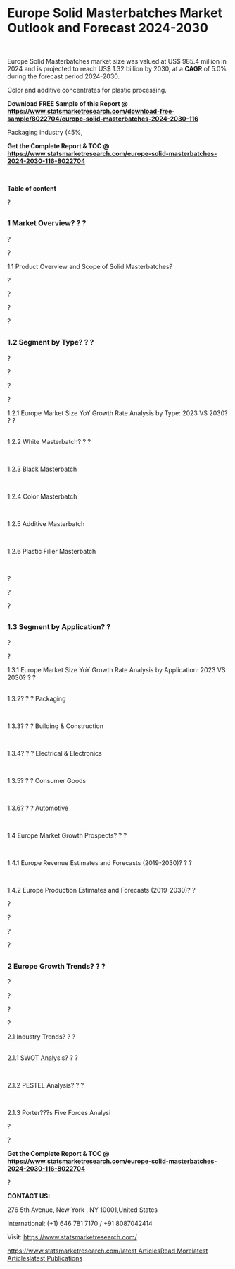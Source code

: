 <h1>Europe Solid Masterbatches Market Outlook and Forecast 2024-2030</h1><br/><p>Europe Solid Masterbatches market size was valued at US$ 985.4 million in 2024 and is projected to reach US$ 1.32 billion by 2030, at a <strong>CAGR</strong> of 5.0% during the forecast period 2024-2030.</p>
 
 
 
 <p>Color and additive concentrates for plastic processing.</p>
 
 
 
 <p><strong>Download FREE Sample of this Report @ <a href="https://www.statsmarketresearch.com/download-free-sample/8022704/europe-solid-masterbatches-2024-2030-116">https://www.statsmarketresearch.com/download-free-sample/8022704/europe-solid-masterbatches-2024-2030-116</a></strong></p>
 
 
 
 <p>Packaging industry (45%,</p>
 
 
 
 <div><b>Get the Complete Report & TOC @ <a href="https://www.statsmarketresearch.com/europe-solid-masterbatches-2024-2030-116-8022704">https://www.statsmarketresearch.com/europe-solid-masterbatches-2024-2030-116-8022704</a></b></div>
 
 
 
 <p><br />
 
 <b>Table of content</b></p>
 
 
 
 <p>? </p>
 
 
 
 <h2><span style="font-size:16px"><strong>1 Market Overview? ? ? </strong></span></h2>
 
 
 
 <p>? </p>
 
 
 
 <p>? </p>
 
 
 
 <p>1.1 Product Overview and Scope of Solid Masterbatches? </p>
 
 
 
 <p>? </p>
 
 
 
 <p>? </p>
 
 
 
 <p>? </p>
 
 
 
 <p>? </p>
 
 
 
 <h2><strong><span style="font-size:16px">1.2 Segment by Type? ? ? </span></strong></h2>
 
 
 
 <p>? </p>
 
 
 
 <p>? </p>
 
 
 
 <p>? </p>
 
 
 
 <p>? </p>
 
 
 
 <p>1.2.1 Europe Market Size YoY Growth Rate Analysis by Type: 2023 VS 2030? ? ? <br />
 
 <br />
 
 1.2.2 White Masterbatch? ? ? <br />
 
 <br />
 
 1.2.3 Black Masterbatch<br />
 
 <br />
 
 1.2.4 Color Masterbatch<br />
 
 <br />
 
 1.2.5 Additive Masterbatch<br />
 
 <br />
 
 1.2.6 Plastic Filler Masterbatch<br />
 
 <br />
 
 ? </p>
 
 
 
 <p>? </p>
 
 
 
 <p>? </p>
 
 
 
 <h2><span style="font-size:16px"><strong>1.3 Segment by Application? ? </strong></span></h2>
 
 
 
 <p>? </p>
 
 
 
 <p>? </p>
 
 
 
 <p>1.3.1 Europe Market Size YoY Growth Rate Analysis by Application: 2023 VS 2030? ? ? <br />
 
 <br />
 
 1.3.2? ? ? Packaging<br />
 
 <br />
 
 1.3.3? ? ? Building & Construction<br />
 
 <br />
 
 1.3.4? ? ? Electrical & Electronics<br />
 
 <br />
 
 1.3.5? ? ? Consumer Goods<br />
 
 <br />
 
 1.3.6? ? ? Automotive<br />
 
 <br />
 
 1.4 Europe Market Growth Prospects? ? ? <br />
 
 <br />
 
 1.4.1 Europe Revenue Estimates and Forecasts (2019-2030)? ? ? <br />
 
 <br />
 
 1.4.2 Europe Production Estimates and Forecasts (2019-2030)? ? </p>
 
 
 
 <p>? </p>
 
 
 
 <p>? </p>
 
 
 
 <p>? </p>
 
 
 
 <p>? </p>
 
 
 
 <h2><span style="font-size:16px"><strong>2 Europe Growth Trends? ? ? </strong></span></h2>
 
 
 
 <p>? </p>
 
 
 
 <p>? </p>
 
 
 
 <p>? </p>
 
 
 
 <p>? </p>
 
 
 
 <p>2.1 Industry Trends? ? ? <br />
 
 <br />
 
 2.1.1 SWOT Analysis? ? ? <br />
 
 <br />
 
 2.1.2 PESTEL Analysis? ? ? <br />
 
 <br />
 
 2.1.3 Porter???s Five Forces Analysi</p>
 
 
 
 <p>? </p>
 
 
 
 <p>? </p>
 
 
 
 <div><b>Get the Complete Report & TOC @ <a href="https://www.statsmarketresearch.com/europe-solid-masterbatches-2024-2030-116-8022704">https://www.statsmarketresearch.com/europe-solid-masterbatches-2024-2030-116-8022704</a></b></div>
 
 
 
 <p>? </p>
 
 
 
 <p><b>CONTACT US:</b><br />
 
 276 5th Avenue, New York , NY 10001,United States<br />
 
 International: (+1) 646 781 7170 / +91 8087042414<br />
 
 Visit: <a href="https://www.statsmarketresearch.com/">https://www.statsmarketresearch.com/</a><br />
 
 <a href="https://gyeongbokgung.com">https://www.statsmarketresearch.com/</a><a href="https://hallyeomaritime.com">latest Articles</a><a href="https://jingwansa.com">Read More</a><a href="https://nguoiviet.jp/">latest Articles</a><a href="https://www.intelmarketresearch.com/">latest Publications</a></p>